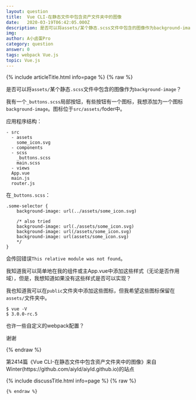 ```yaml
---
layout: question
title:  Vue CLI-在静态文件中包含资产文件夹中的图像
date:   2020-03-19T06:42:05.000Z
description: 是否可以将assets/某个静态.scss文件中包含的图像作为background-image？我有一个_buttons.scss局部按钮，有些按钮有...
img: 
author: A小卤蛋Pro
category: question
answer: 0
tags: webpack Vue.js
topic: Vue.js
---
```

<div class="article-root">
  <div class="article">
    {% include articleTitle.html info=page %}
    {% raw %}
    <div class="article-content"><p><font style="vertical-align: inherit;"><font style="vertical-align: inherit;">是否可以将</font></font><code>assets/</code><font style="vertical-align: inherit;"><font style="vertical-align: inherit;">某个静态</font></font><code>.scss</code><font style="vertical-align: inherit;"><font style="vertical-align: inherit;">文件中</font><font style="vertical-align: inherit;">包含的图像</font><font style="vertical-align: inherit;">作为</font></font><code>background-image</code><font style="vertical-align: inherit;"><font style="vertical-align: inherit;">？</font></font></p>

<p><font style="vertical-align: inherit;"><font style="vertical-align: inherit;">我有一个</font></font><code>_buttons.scss</code><font style="vertical-align: inherit;"><font style="vertical-align: inherit;">局部按钮，有些按钮有一个图标，我想添加为一个图标</font></font><code>background-image</code><font style="vertical-align: inherit;"><font style="vertical-align: inherit;">。</font><font style="vertical-align: inherit;">图标位于</font></font><code>src/assets/</code><font style="vertical-align: inherit;"><font style="vertical-align: inherit;">foder中。</font></font></p>

<p><font style="vertical-align: inherit;"><font style="vertical-align: inherit;">应用程序结构：</font></font></p>

<pre><code>- src<font></font>
  - assets<font></font>
    some_icon.svg<font></font>
  - components<font></font>
  - scss<font></font>
    _buttons.scss<font></font>
    main.scss<font></font>
  - views<font></font>
  App.vue<font></font>
  main.js<font></font>
  router.js<font></font>
</code></pre>

<p><font style="vertical-align: inherit;"><font style="vertical-align: inherit;">在</font></font><code>_buttons.scss</code><font style="vertical-align: inherit;"><font style="vertical-align: inherit;">：</font></font></p>

<pre><code>.some-selector {<font></font>
    background-image: url(../assets/some_icon.svg)<font></font>
<font></font>
    /* also tried<font></font>
    background-image: url(./assets/some_icon.svg)<font></font>
    background-image: url(/assets/some_icon.svg)<font></font>
    background-image: url(assets/some_icon.svg)<font></font>
    */<font></font>
}<font></font>
</code></pre>

<p><font style="vertical-align: inherit;"><font style="vertical-align: inherit;">会传回错误</font></font><code>This relative module was not found</code><font style="vertical-align: inherit;"><font style="vertical-align: inherit;">。</font></font></p>

<p><font style="vertical-align: inherit;"><font style="vertical-align: inherit;">我知道我可以简单地在我的组件或主App.vue中添加这些样式（无论是否作用域），但是，我想知道如果没有这些样式是否可以实现？</font></font></p>

<p><font style="vertical-align: inherit;"><font style="vertical-align: inherit;">我也知道我可以在</font></font><code>public</code><font style="vertical-align: inherit;"><font style="vertical-align: inherit;">文件夹中</font><font style="vertical-align: inherit;">添加这些图标，</font><font style="vertical-align: inherit;">但我希望这些图标保留在</font></font><code>assets/</code><font style="vertical-align: inherit;"><font style="vertical-align: inherit;">文件夹中。</font></font></p>

<pre><code>$ vue -V<font></font>
$ 3.0.0-rc.5<font></font>
</code></pre>

<p><font style="vertical-align: inherit;"><font style="vertical-align: inherit;">也许一些自定义的webpack配置？</font></font></p>

<p><font style="vertical-align: inherit;"><font style="vertical-align: inherit;">谢谢</font></font></p></div>
    {% endraw %}
  </div>
  <p class="winter_mark">第2414篇《Vue CLI-在静态文件中包含资产文件夹中的图像》来自Winter(https://github.com/aiyld/aiyld.github.io)的站点</p>
  <div class="discuss-wrapper">
    {% include discussTitle.html info=page %}
    {% raw %}
    
    {% endraw %}
  </div>
<div>
